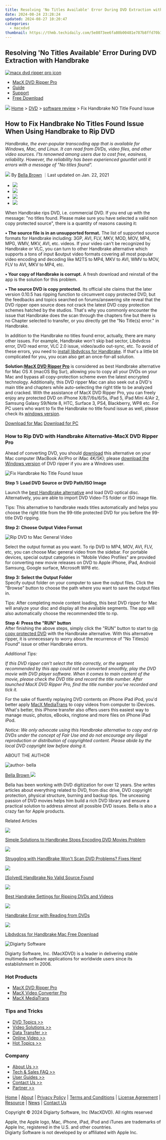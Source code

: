 ```yaml
---
title: Resolving 'No Titles Available' Error During DVD Extraction with Handbrake
date: 2024-08-24 23:28:24
updated: 2024-08-27 10:20:47
categories:
  - macxdvd
thumbnail: https://thmb.techidaily.com/5e8073ee6fa80b00481e787b8ffd70b1f1a083692a90f4785a3be5a978334fdb.jpg
---
```


## Resolving 'No Titles Available' Error During DVD Extraction with Handbrake

[![macx dvd ripper pro icon](https://www.macxdvd.com/mac-dvd-video-converter-how-to/../image-style/new-seo/icon12.png)](https://tools.techidaily.com/macxdvd/products/)

* [MacX DVD Ripper Pro](https://tools.techidaily.com/macxdvd/products/)
* [Guide](https://tools.techidaily.com/macxdvd/products/)
* [Support](https://tools.techidaily.com/macxdvd/products/)
* [Free Download](https://tools.techidaily.com/macxdvd/products/)



![](https://www.macxdvd.com/mac-dvd-video-converter-how-to/../image-style/new-seo/icon7.png) [Home](https://tools.techidaily.com/macxdvd/products/) \> [DVD](https://tools.techidaily.com/macxdvd/products/) \> [software review](https://tools.techidaily.com/macxdvd/products/) \> Fix Handbrake NO Title Found Issue

## How to Fix Handbrake No Titles Found Issue When Using Handbrake to Rip DVD



_Handbrake, the ever-popular transcoding app that is available for Windows, Mac, and Linux. It can read from DVDs, video files, and other video sources. I'ts renowned among users due to cost free, easiness, reliability. However, the reliability has been experienced gauntlet until it errors with a message of "No titles found"._ 

![](https://www.macxdvd.com/mac-dvd-video-converter-how-to/../image-style/new-seo/icon6.png) By [Bella Brown](https://tools.techidaily.com/macxdvd/products/) ｜Last updated on Jan. 22, 2021

* [![](https://www.macxdvd.com/mac-dvd-video-converter-how-to/../image-style/new-seo/share-fa.jpg)](https://www.facebook.com/sharer/sharer.php?u=https://www.macxdvd.com/mac-dvd-video-converter-how-to/fix-handbrake-no-title-found-issue.htm)
* [![](https://www.macxdvd.com/mac-dvd-video-converter-how-to/../image-style/new-seo/share-tw.jpg)](https://twitter.com/intent/tweet?url=https://www.macxdvd.com/mac-dvd-video-converter-how-to/fix-handbrake-no-title-found-issue.htm)
* [![](https://www.macxdvd.com/mac-dvd-video-converter-how-to/../image-style/new-seo/share-email.jpg)](https://www.macxdvd.com/mac-dvd-video-converter-how-to/mailto:info@example.com?&subject=&body=https://www.macxdvd.com/mac-dvd-video-converter-how-to/fix-handbrake-no-title-found-issue.htm)
* [![](https://www.macxdvd.com/mac-dvd-video-converter-how-to/../image-style/new-seo/share-in.jpg)](https://www.linkedin.com/shareArticle?mini=true&url=https://www.macxdvd.com/mac-dvd-video-converter-how-to/fix-handbrake-no-title-found-issue.htm&title=&summary=https://www.macxdvd.com/mac-dvd-video-converter-how-to/fix-handbrake-no-title-found-issue.htm&source=)

When Handbrake rips DVD, i.e. commercial DVD. If you end up with the message: "no titles found. Please make sure you have selected a valid non copy protected source", there is a quantity of reasons causing it:

**• The source file is in an unsupported format.** The list of supported source formats for Handbrake including: 3GP, AVI, FLV, MKV, MOD, MOV, MP4, MPG, WMV, MKV, AVI, etc. videos. If your video can't be recognized by Handbrake or VLC, you can turn to other Handbrake alternative which supports a tons of input &output video formats covering all most popular video encoding and decoding like M2TS to MP4, MKV to AVI, WMV to MOV, FLV to AVI, MKV to MP4, etc.

**• Your copy of Handbrake is corrupt.** A fresh download and reinstall of the app is the solution for this problem.

**• The source DVD is copy protected.** Its official site claims that the later version 0.10.5 has ripping function to circumvent copy protected DVD, but the feedbacks and topics searched on forums/answering site reveal that the DVD ripper open source does not crack the latest DVD copy protection schemes hatched by the studios. That's why you commonly encounter the issue that Handbrake does the scan through the chapters fine but there is no Chapter selected to transfer, or you directly get the "No Title(s) error." in Handbrake.

In addition to the Handbrake no titles found error, actually, there are many other issues. For example, Handbrake won't skip bad sector, Libdvdcss error, DVD read error, VLC 2.0 issue, video/audio out-sync, etc. To avoid of these errors, you need to [install libdvdcss for Handbrake](https://tools.techidaily.com/macxdvd/products/). If that's a little bit complicated for you, you ocan also get an once-for-all solution. 

**Solution:**[**MacX DVD Ripper Pro**](https://tools.techidaily.com/macxdvd/products/) is considered as best Handbrake alternative for Mac OS X (macOS Big Sur), allowing you to copy all your DVDs on your Mac and bypass all copy-protection scheme even the latest encrypted technology. Additionally, this DVD ripper Mac can also seek out a DVD's main title and chapters while auto-selecting the right title to be analyzed and cracked. With the assistance of MacX DVD Ripper Pro, you can freely enjoy any protected DVD on iPhone X/8/7/6s/6/5s, iPad 5, iPad Mini 4/Air 2, Samsung Galaxy S9/Note 8, HTC, Surface 3, PS4, Blackberry, WP8 etc. For PC users who want to fix the Handbrake no title found issue as well, please check its [windows version](https://tools.techidaily.com/macxdvd/products/).

[Download for Mac](https://tools.techidaily.com/macxdvd/products/) [Download for PC](https://tools.techidaily.com/macxdvd/products/) 

### How to Rip DVD with Handbrake Alternative-MacX DVD Ripper Pro

Ahead of converting DVD, you should [download](https://tools.techidaily.com/macxdvd/products/) this alternative on your Mac computer (MacBook Air/Pro or iMac 4K/5K); please [download the Windows version](https://tools.techidaily.com/macxdvd/products/) of DVD ripper if you are a Windows user.

![Fix Handbrake No Title Found Issue](https://www.macxdvd.com/mac-dvd-video-converter-how-to/article-image/ll-mdrp-090401.jpg) 

**Step 1: Load DVD Source or DVD Path/ISO Image**  

Launch the [best Handbrake alternative](https://tools.techidaily.com/macxdvd/products/) and load DVD optical disc. Alternatively, you are able to import DVD Video-TS folder or ISO image file. 

Tips: This alternative to handbrake reads titles automatically and helps you choose the right title from the 99-title protected DVD for you before the 99-title DVD ripping. 

**Step 2: Choose Output Video Format**  

![Rip DVD to Mac General Video](https://www.macxdvd.com/mac-dvd-video-converter-how-to/article-image/ll-mdrp-090402.jpg) 

Select the output format as you want. To rip DVD to MP4, MOV, AVI, FLV, etc, you can choose Mac general video from the sidebar. For portable devices, special output categories in "Mobile Video Profiles" are provided for converting new movie releases on DVD to Apple iPhone, iPad, Android Samsung, Google surface, Microsoft WP8 etc.

**Step 3: Select the Output Folder**  
Specify output folder on your computer to save the output files. Click the "Browse" button to choose the path where you want to save the output files in.

Tips: After completing movie content loading, this best DVD ripper for Mac will analyze your disc and display all the available segments. The app will also automatically choose the recommended title to rip.

**Step 4: Press the "RUN" button**  
 After finishing the above steps, simply click the "RUN" button to start to [rip copy protected DVD](https://tools.techidaily.com/macxdvd/products/) with the Handbrake alternative. With this alternative ripper, it is unnecessary to worry about the recurrence of "No Titles(s) Found" issue or other Handbrake errors. 

_Additional Tips:_

_If this DVD ripper can't select the title correctly, or the segment recommended by this app could not be converted smoothly, play the DVD movie with DVD player software. When it comes to main content of the movie, please check the DVD title and record the title number. After launched MacX DVD Ripper Pro, find the title number you've recorded and tick it._

For the sake of fluently replaying DVD contents on iPhone iPad iPod, you'd better apply [MacX MediaTrans](https://tools.techidaily.com/macxdvd/products/) to copy videos from computer to iDevices. What's better, this iPhone transfer also offers users this easiest way to manage music, photos, eBooks, ringtone and more files on iPhone iPad iPod. 

_Notice: We only advocate using this Handbrake alternative to copy and rip DVDs under the concept of Fair Use and do not encourage any illegal reproduction or distribution of copyrighted content. Please abide by the local DVD copyright law before doing it._ 

ABOUT THE AUTHOR

![author- bella](https://www.macxdvd.com/mac-dvd-video-converter-how-to/../image-style/new-seo/bella.png) 

[Bella Brown ![](https://www.macxdvd.com/mac-dvd-video-converter-how-to/../image-style/new-seo/share-in1.jpg)](https://www.linkedin.com/in/bella-brown-920145104/) 

Bella has been working with DVD digitization for over 12 years. She writes articles about everything related to DVD, from disc drive, DVD copyright protection, physical structure, burning and backup tips. The unceasing passion of DVD movies helps him build a rich DVD library and ensure a practical solution to address almost all possible DVD issues. Bella is also a crazy fan for Apple products.



Related Articles

![](https://www.macxdvd.com/mac-dvd-video-converter-how-to/../image-style/new-seo/pic7.jpg)

[Simple Solutions to Handbrake Stops Encoding DVD Movies Problem](https://tools.techidaily.com/macxdvd/products/) 

![](https://www.macxdvd.com/mac-dvd-video-converter-how-to/../image-style/new-seo/pic6.jpg)

[Struggling with HandBrake Won't Scan DVD Problems? Fixes Here!](https://tools.techidaily.com/macxdvd/products/) 

![](https://www.macxdvd.com/mac-dvd-video-converter-how-to/../image-style/new-seo/pic5.jpg)

[\[Solved\] Handbrake No Valid Source Found](https://tools.techidaily.com/macxdvd/products/) 

![](https://www.macxdvd.com/mac-dvd-video-converter-how-to/../image-style/new-seo/pic4.jpg)

[Best Handrake Settings for Ripping DVDs and Videos](https://tools.techidaily.com/macxdvd/products/) 

![](https://www.macxdvd.com/mac-dvd-video-converter-how-to/../image-style/new-seo/pic3.jpg)

[Handbrake Error with Reading from DVDs](https://tools.techidaily.com/macxdvd/products/) 

![](https://www.macxdvd.com/mac-dvd-video-converter-how-to/../image-style/new-seo/pic2.jpg)

[Libdvdcss for Handbrake Mac Free Download](https://tools.techidaily.com/macxdvd/products/) 



![Digiarty Software](https://www.macxdvd.com/mac-dvd-video-converter-how-to/../icon/logo.png) 

Digiarty Software, Inc. (MacXDVD) is a leader in delivering stable multimedia software applications for worldwide users since its establishment in 2006.

### Hot Products

* [MacX DVD Ripper Pro](https://tools.techidaily.com/macxdvd/products/)
* [MacX Video Converter Pro](https://tools.techidaily.com/macxdvd/products/)
* [MacX MediaTrans](https://tools.techidaily.com/macxdvd/products/)

### Tips and Tricks

* [DVD Topics >>](https://tools.techidaily.com/macxdvd/products/)
* [Video Solutions >>](https://tools.techidaily.com/macxdvd/products/)
* [Data Transfer >>](https://tools.techidaily.com/macxdvd/products/)
* [Online Video >>](https://tools.techidaily.com/macxdvd/products/)
* [Hot Topics >>](https://tools.techidaily.com/macxdvd/products/)

### Company

* [About Us >>](https://tools.techidaily.com/macxdvd/products/)
* [Tech & Sales FAQ >>](https://tools.techidaily.com/macxdvd/products/)
* [User Guides >>](https://tools.techidaily.com/macxdvd/products/)
* [Contact Us >>](https://tools.techidaily.com/macxdvd/products/)
* [Partner >>](https://tools.techidaily.com/macxdvd/products/)



[Home](https://tools.techidaily.com/macxdvd/products/) | [About](https://tools.techidaily.com/macxdvd/products/) | [Privacy Policy](https://tools.techidaily.com/macxdvd/products/) | [Terms and Conditions](https://tools.techidaily.com/macxdvd/products/) | [License Agreement](https://tools.techidaily.com/macxdvd/products/) | [Resource](https://tools.techidaily.com/macxdvd/products/) | [News](https://tools.techidaily.com/macxdvd/products/) | [Contact Us](https://tools.techidaily.com/macxdvd/products/)

Copyright © 2024 Digiarty Software, Inc (MacXDVD). All rights reserved

Apple, the Apple logo, Mac, iPhone, iPad, iPod and iTunes are trademarks of Apple Inc, registered in the U.S. and other countries.  
Digiarty Software is not developed by or affiliated with Apple Inc.

<ins class="adsbygoogle"
     style="display:block"
     data-ad-format="autorelaxed"
     data-ad-client="ca-pub-7571918770474297"
     data-ad-slot="1223367746"></ins>



<ins class="adsbygoogle"
     style="display:block"
     data-ad-client="ca-pub-7571918770474297"
     data-ad-slot="8358498916"
     data-ad-format="auto"
     data-full-width-responsive="true"></ins>
